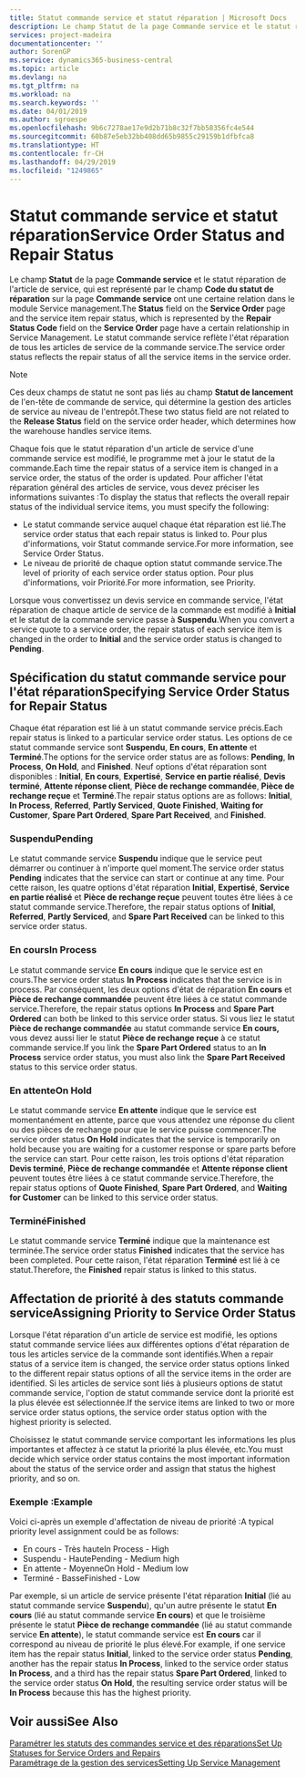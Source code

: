 ```yaml
---
title: Statut commande service et statut réparation | Microsoft Docs
description: Le champ Statut de la page Commande service et le statut réparation de l'article de service, qui est représenté par le champ Code du statut de réparation sur la page Commande service ont une certaine relation dans le module Service management. Le statut commande service reflète l'état réparation de tous les articles de service de la commande service.
services: project-madeira
documentationcenter: ''
author: SorenGP
ms.service: dynamics365-business-central
ms.topic: article
ms.devlang: na
ms.tgt_pltfrm: na
ms.workload: na
ms.search.keywords: ''
ms.date: 04/01/2019
ms.author: sgroespe
ms.openlocfilehash: 9b6c7278ae17e9d2b71b8c32f7bb58356fc4e544
ms.sourcegitcommit: 60b87e5eb32bb408dd65b9855c29159b1dfbfca8
ms.translationtype: HT
ms.contentlocale: fr-CH
ms.lasthandoff: 04/29/2019
ms.locfileid: "1249865"
---
```

# <a name="service-order-status-and-repair-status"></a><span data-ttu-id="f85e4-104">Statut commande service et statut réparation</span><span class="sxs-lookup"><span data-stu-id="f85e4-104">Service Order Status and Repair Status</span></span>
<span data-ttu-id="f85e4-105">Le champ **Statut** de la page **Commande service** et le statut réparation de l'article de service, qui est représenté par le champ **Code du statut de réparation** sur la page **Commande service** ont une certaine relation dans le module Service management.</span><span class="sxs-lookup"><span data-stu-id="f85e4-105">The **Status** field on the **Service Order** page and the service item repair status, which is represented by the **Repair Status Code** field on the **Service Order** page have a certain relationship in Service Management.</span></span> <span data-ttu-id="f85e4-106">Le statut commande service reflète l'état réparation de tous les articles de service de la commande service.</span><span class="sxs-lookup"><span data-stu-id="f85e4-106">The service order status reflects the repair status of all the service items in the service order.</span></span>  

> [!NOTE]  
>  <span data-ttu-id="f85e4-107">Ces deux champs de statut ne sont pas liés au champ **Statut de lancement** de l'en\-tête de commande de service, qui détermine la gestion des articles de service au niveau de l'entrepôt.</span><span class="sxs-lookup"><span data-stu-id="f85e4-107">These two status field are not related to the **Release Status** field on the service order header, which determines how the warehouse handles service items.</span></span>  

 <span data-ttu-id="f85e4-108">Chaque fois que le statut réparation d'un article de service d'une commande service est modifié, le programme met à jour le statut de la commande.</span><span class="sxs-lookup"><span data-stu-id="f85e4-108">Each time the repair status of a service item is changed in a service order, the status of the order is updated.</span></span> <span data-ttu-id="f85e4-109">Pour afficher l'état réparation général des articles de service, vous devez préciser les informations suivantes :</span><span class="sxs-lookup"><span data-stu-id="f85e4-109">To display the status that reflects the overall repair status of the individual service items, you must specify the following:</span></span>  

* <span data-ttu-id="f85e4-110">Le statut commande service auquel chaque état réparation est lié.</span><span class="sxs-lookup"><span data-stu-id="f85e4-110">The service order status that each repair status is linked to.</span></span> <span data-ttu-id="f85e4-111">Pour plus d'informations, voir Statut commande service.</span><span class="sxs-lookup"><span data-stu-id="f85e4-111">For more information, see Service Order Status.</span></span>  
* <span data-ttu-id="f85e4-112">Le niveau de priorité de chaque option statut commande service.</span><span class="sxs-lookup"><span data-stu-id="f85e4-112">The level of priority of each service order status option.</span></span> <span data-ttu-id="f85e4-113">Pour plus d'informations, voir Priorité.</span><span class="sxs-lookup"><span data-stu-id="f85e4-113">For more information, see Priority.</span></span>  

 <span data-ttu-id="f85e4-114">Lorsque vous convertissez un devis service en commande service, l'état réparation de chaque article de service de la commande est modifié à **Initial** et le statut de la commande service passe à **Suspendu**.</span><span class="sxs-lookup"><span data-stu-id="f85e4-114">When you convert a service quote to a service order, the repair status of each service item is changed in the order to **Initial** and the service order status is changed to **Pending**.</span></span>  

## <a name="specifying-service-order-status-for-repair-status"></a><span data-ttu-id="f85e4-115">Spécification du statut commande service pour l'état réparation</span><span class="sxs-lookup"><span data-stu-id="f85e4-115">Specifying Service Order Status for Repair Status</span></span>  
<span data-ttu-id="f85e4-116">Chaque état réparation est lié à un statut commande service précis.</span><span class="sxs-lookup"><span data-stu-id="f85e4-116">Each repair status is linked to a particular service order status.</span></span> <span data-ttu-id="f85e4-117">Les options de ce statut commande service sont **Suspendu**, **En cours**, **En attente** et **Terminé**.</span><span class="sxs-lookup"><span data-stu-id="f85e4-117">The options for the service order status are as follows: **Pending**, **In Process**, **On Hold**, and **Finished**.</span></span> <span data-ttu-id="f85e4-118">Neuf options d'état réparation sont disponibles : **Initial**, **En cours**, **Expertisé**, **Service en partie réalisé**, **Devis terminé**, **Attente réponse client**, **Pièce de rechange commandée**, **Pièce de rechange reçue** et **Terminé**.</span><span class="sxs-lookup"><span data-stu-id="f85e4-118">The repair status options are as follows: **Initial**, **In Process**, **Referred**, **Partly Serviced**, **Quote Finished**, **Waiting for Customer**, **Spare Part Ordered**, **Spare Part Received**, and **Finished**.</span></span>  

### <a name="pending"></a><span data-ttu-id="f85e4-119">Suspendu</span><span class="sxs-lookup"><span data-stu-id="f85e4-119">Pending</span></span>  
<span data-ttu-id="f85e4-120">Le statut commande service **Suspendu** indique que le service peut démarrer ou continuer à n'importe quel moment.</span><span class="sxs-lookup"><span data-stu-id="f85e4-120">The service order status **Pending** indicates that the service can start or continue at any time.</span></span> <span data-ttu-id="f85e4-121">Pour cette raison, les quatre options d'état réparation **Initial**, **Expertisé**, **Service en partie réalisé** et **Pièce de rechange reçue** peuvent toutes être liées à ce statut commande service.</span><span class="sxs-lookup"><span data-stu-id="f85e4-121">Therefore, the repair status options of **Initial**, **Referred**, **Partly Serviced**, and **Spare Part Received** can be linked to this service order status.</span></span>  

### <a name="in-process"></a><span data-ttu-id="f85e4-122">En cours</span><span class="sxs-lookup"><span data-stu-id="f85e4-122">In Process</span></span>  
<span data-ttu-id="f85e4-123">Le statut commande service **En cours** indique que le service est en cours.</span><span class="sxs-lookup"><span data-stu-id="f85e4-123">The service order status **In Process** indicates that the service is in process.</span></span> <span data-ttu-id="f85e4-124">Par conséquent, les deux options d'état de réparation **En cours** et **Pièce de rechange commandée** peuvent être liées à ce statut commande service.</span><span class="sxs-lookup"><span data-stu-id="f85e4-124">Therefore, the repair status options **In Process** and **Spare Part Ordered** can both be linked to this service order status.</span></span> <span data-ttu-id="f85e4-125">Si vous liez le statut **Pièce de rechange commandée** au statut commande service **En cours,** vous devez aussi lier le statut **Pièce de rechange reçue** à ce statut commande service.</span><span class="sxs-lookup"><span data-stu-id="f85e4-125">If you link the **Spare Part Ordered** status to an **In Process** service order status, you must also link the **Spare Part Received** status to this service order status.</span></span>  

### <a name="on-hold"></a><span data-ttu-id="f85e4-126">En attente</span><span class="sxs-lookup"><span data-stu-id="f85e4-126">On Hold</span></span>  
<span data-ttu-id="f85e4-127">Le statut commande service **En attente** indique que le service est momentanément en attente, parce que vous attendez une réponse du client ou des pièces de rechange pour que le service puisse commencer.</span><span class="sxs-lookup"><span data-stu-id="f85e4-127">The service order status **On Hold** indicates that the service is temporarily on hold because you are waiting for a customer response or spare parts before the service can start.</span></span> <span data-ttu-id="f85e4-128">Pour cette raison, les trois options d'état réparation **Devis terminé**, **Pièce de rechange commandée** et **Attente réponse client** peuvent toutes être liées à ce statut commande service.</span><span class="sxs-lookup"><span data-stu-id="f85e4-128">Therefore, the repair status options of **Quote Finished**, **Spare Part Ordered**, and **Waiting for Customer** can be linked to this service order status.</span></span>  

### <a name="finished"></a><span data-ttu-id="f85e4-129">Terminé</span><span class="sxs-lookup"><span data-stu-id="f85e4-129">Finished</span></span>  
<span data-ttu-id="f85e4-130">Le statut commande service **Terminé** indique que la maintenance est terminée.</span><span class="sxs-lookup"><span data-stu-id="f85e4-130">The service order status **Finished** indicates that the service has been completed.</span></span> <span data-ttu-id="f85e4-131">Pour cette raison, l'état réparation **Terminé** est lié à ce statut.</span><span class="sxs-lookup"><span data-stu-id="f85e4-131">Therefore, the **Finished** repair status is linked to this status.</span></span>  

## <a name="assigning-priority-to-service-order-status"></a><span data-ttu-id="f85e4-132">Affectation de priorité à des statuts commande service</span><span class="sxs-lookup"><span data-stu-id="f85e4-132">Assigning Priority to Service Order Status</span></span>  
<span data-ttu-id="f85e4-133">Lorsque l'état réparation d'un article de service est modifié, les options statut commande service liées aux différentes options d'état réparation de tous les articles service de la commande sont identifiés.</span><span class="sxs-lookup"><span data-stu-id="f85e4-133">When a repair status of a service item is changed, the service order status options linked to the different repair status options of all the service items in the order are identified.</span></span> <span data-ttu-id="f85e4-134">Si les articles de service sont liés à plusieurs options de statut commande service, l'option de statut commande service dont la priorité est la plus élevée est sélectionnée.</span><span class="sxs-lookup"><span data-stu-id="f85e4-134">If the service items are linked to two or more service order status options, the service order status option with the highest priority is selected.</span></span>  

<span data-ttu-id="f85e4-135">Choisissez le statut commande service comportant les informations les plus importantes et affectez à ce statut la priorité la plus élevée, etc.</span><span class="sxs-lookup"><span data-stu-id="f85e4-135">You must decide which service order status contains the most important information about the status of the service order and assign that status the highest priority, and so on.</span></span>  

### <a name="example"></a><span data-ttu-id="f85e4-136">Exemple :</span><span class="sxs-lookup"><span data-stu-id="f85e4-136">Example</span></span>  
<span data-ttu-id="f85e4-137">Voici ci-après un exemple d'affectation de niveau de priorité :</span><span class="sxs-lookup"><span data-stu-id="f85e4-137">A typical priority level assignment could be as follows:</span></span>  

* <span data-ttu-id="f85e4-138">En cours - Très haute</span><span class="sxs-lookup"><span data-stu-id="f85e4-138">In Process - High</span></span>  
* <span data-ttu-id="f85e4-139">Suspendu - Haute</span><span class="sxs-lookup"><span data-stu-id="f85e4-139">Pending - Medium high</span></span>  
* <span data-ttu-id="f85e4-140">En attente - Moyenne</span><span class="sxs-lookup"><span data-stu-id="f85e4-140">On Hold - Medium low</span></span>  
* <span data-ttu-id="f85e4-141">Terminé - Basse</span><span class="sxs-lookup"><span data-stu-id="f85e4-141">Finished - Low</span></span>  

<span data-ttu-id="f85e4-142">Par exemple, si un article de service présente l'état réparation **Initial** (lié au statut commande service **Suspendu**), qu'un autre présente le statut **En cours** (lié au statut commande service **En cours**) et que le troisième présente le statut **Pièce de rechange commandée** (lié au statut commande service **En attente**), le statut commande service est **En cours** car il correspond au niveau de priorité le plus élevé.</span><span class="sxs-lookup"><span data-stu-id="f85e4-142">For example, if one service item has the repair status **Initial**, linked to the service order status **Pending**, another has the repair status **In Process**, linked to the service order status **In Process**, and a third has the repair status **Spare Part Ordered**, linked to the service order status **On Hold**, the resulting service order status will be **In Process** because this has the highest priority.</span></span>  

## <a name="see-also"></a><span data-ttu-id="f85e4-143">Voir aussi</span><span class="sxs-lookup"><span data-stu-id="f85e4-143">See Also</span></span>  
[<span data-ttu-id="f85e4-144">Paramétrer les statuts des commandes service et des réparations</span><span class="sxs-lookup"><span data-stu-id="f85e4-144">Set Up Statuses for Service Orders and Repairs</span></span>](service-order-repair-status.md)  
[<span data-ttu-id="f85e4-145">Paramétrage de la gestion des services</span><span class="sxs-lookup"><span data-stu-id="f85e4-145">Setting Up Service Management</span></span>](service-setup-service.md)  
